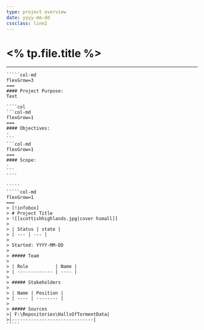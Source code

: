 ```yaml
---
type: project overview
date: yyyy-mm-dd
cssclass: line2 
---
```


# <% tp.file.title %>

---

``````col
`````col-md
flexGrow=3
===
#### Project Purpose:
Text

````col
```col-md
flexGrow=1
===
#### Objectives:
-
```
```col-md
flexGrow=1
===
#### Scope:
-
```
````

`````
`````col-md
flexGrow=1
===
> [!infobox]
> # Project Title
> ![[scottishhighlands.jpg|cover hsmall]]
> 
> | Status | state |
> | --- | --- |
>
> Started: YYYY-MM-DD 
>
> ##### Team
>
> | Role          | Name |
> | ------------- | ---- |
> 
> ##### Stakeholders
> 
> | Name | Position |
> | ---- | -------- |
> 
> ##### Sources
>| F:\Repositories\HallsOfTormentData|
>|------------------------------|
`````
```````




